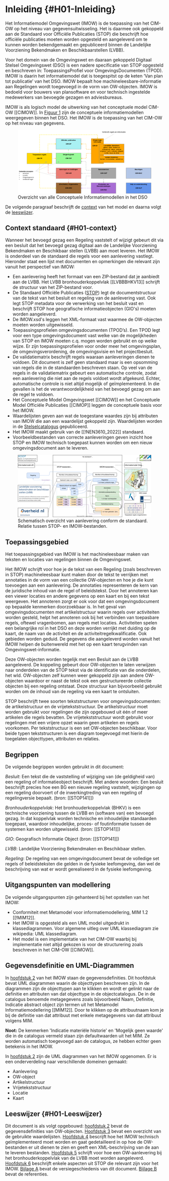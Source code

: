# Inleiding {#H01-Inleiding}

Het Informatiemodel Omgevingswet (IMOW) is de toepassing van het CIM-OW op het
niveau van gegevensuitwisseling. Het is daarmee ook gekoppeld aan de Standaard
voor Officiële Publicaties (STOP) die beschrijft hoe officiële publicaties
moeten worden opgesteld en aangeleverd om te kunnen worden bekendgemaakt en
gepubliceerd binnen de Landelijke Voorziening Bekendmaken en Beschikbaarstellen
(LVBB).

Voor het domein van de Omgevingswet en daaraan gekoppeld Digitaal Stelsel
Omgevingswet (DSO) is een nadere specificatie van STOP opgesteld en beschreven
in: ToepassingsProfiel voor OmgevingsDocumenten (TPOD). IMOW is daarin het
informatiemodel dat is toegespitst op de keten ‘Van plan tot publicatie’ van het
DSO. IMOW bepaalt hoe machineleesbare-informatie aan Regelingen wordt toegevoegd
in de vorm van OW-objecten. IMOW is bedoeld voor bouwers van plansoftware en
voor technisch ingestelde medewerkers van bevoegde gezagen en adviesbureaus.

IMOW is als logisch model de uitwerking van het conceptuele model CIM-OW
[[CIMOW]]. In [Figuur 1](#fig-StelselVanCIMs) zijn de conceptuele informatiemodellen
weergegeven binnen het DSO. Het IMOW is de toepassing van het CIM-OW op het
niveau van gegevens.

<figure id="fig-StelselVanCIMs">
    <img src="media/StelselVanCIMs.png" alt="">
    <figcaption>Overzicht van alle Conceptuele Informatiemodellen in het DSO</figcaption>
</figure>

De volgende paragraaf beschrijft de [context](#H01-context) van het model en daarna volgt de [leeswijzer](#H01-Leeswijzer).

## Context standaard {#H01-context}

Wanneer het bevoegd gezag een Regeling vaststelt of wijzigt
gebeurt dit via een besluit dat het bevoegd gezag digitaal aan de Landelijke
Voorziening Bekendmaken en Beschikbaar stellen (LVBB) aan moet leveren. Het IMOW
is onderdeel van de standaard die regels voor een aanlevering vastlegt.
Hieronder staat een lijst met documenten en opmerkingen die relevant zijn vanuit
het perspectief van IMOW:

- Een aanlevering heeft het formaat van een ZIP-bestand dat je aanbiedt aan de
  LVBB. Het LVBB bronhouderkoppelvlak [[LVBBBHKV13]] schrijft de structuur van
  het ZIP-bestand voor.
- De Standaard Officiële Publicaties ([STOP](https://standaarden.overheid.nl/stop)) legt de documentstructuur
 van de tekst van het
  besluit en <a>regeling</a> van de aanlevering vast. Ook legt STOP
  metadata voor de verwerking van het besluit vast en beschrijft STOP
  hoe geografische informatieobjecten (GIO's) moeten worden
  aangeleverd.
- De IMOW.xsd's leggen het XML-formaat vast waarmee de OW-objecten moeten worden
  uitgewisseld.
- Toepassingsprofielen omgevingsdocumenten (TPOD’s). Een TPOD legt voor een type omgevingsdocument vast welke van de mogelijkheden van STOP en IMOW moeten c.q. mogen worden gebruikt en op welke wijze. Er zijn toepassingsprofielen voor onder meer het omgevingsplan, de omgevingsverordening, de omgevingsvisie en het projectbesluit.
- De validatiematrix beschrijft regels waaraan aanleveringen dienen te
  voldoen. Dit document is zelf geen standaard maar is een opsomming van
  regels die in de standaarden beschreven staan. Op veel van de regels in de
  validatiematrix gebeurt een automatische controle, zodat een aanlevering die
  niet aan de regels voldoet wordt afgekeurd. Echter, automatische controle is
  niet altijd mogelijk of geïmplementeerd. In die gevallen is het de verantwoordelijkheid
  van het bevoegd gezag om aan de regel te voldoen.
- Het Conceptuele Model Omgevingswet [[CIMOW]] en het Conceptuele Model Officiële
  Publicaties [[CIMOP]] leggen de conceptuele basis voor het IMOW.
- Waardelijsten geven aan wat de toegestane waardes zijn bij attributen van IMOW
  die aan een waardelijst gekoppeld zijn. Waardelijsten worden in de
  [Stelselcatalogus](https://stelselcatalogus.omgevingswet.overheid.nl/waardelijsten)
  gepubliceerd.
- Het IMOW maakt gebruik van de [[!NEN3610_2022]] standaard.
- Voorbeeldbestanden van correcte aanleveringen geven inzicht hoe STOP en
  IMOW technisch toegepast kunnen worden om een nieuw omgevingsdocument aan te
  leveren.

<figure>
    <img src='media/OverzichtAanlevering.drawio.svg'></img>
    <figcaption>Schematisch overzicht van aanlevering conform de standaard. Relatie tussen STOP- en IMOW-bestanden.</figcaption>
</figure>

## Toepassingsgebied

Het toepassingsgebied van IMOW is het machineleesbaar maken van teksten en
locaties van regelingen binnen de Omgevingswet.

Het IMOW schrijft voor hoe je de tekst van een Regeling (zoals beschreven in STOP)
machineleesbaar kunt maken door de tekst te verrijken met
annotaties in de vorm van een collectie OW-objecten en hoe je die kunt toevoegen
aan een aanlevering. De annotaties representeren de kern van de juridische inhoud
van de regel of beleidstekst. Door het annoteren kan een viewer locaties en andere
gegevens op een kaart en bij een tekst weergeven. Het annoteren zorgt er ook
voor dat een omgevingsdocument op bepaalde kenmerken doorzoekbaar is. In het
geval van omgevingsdocumenten met artikelstructuur waarin regels over
activiteiten worden gesteld, helpt het annoteren ook bij het verbinden van
toepasbare regels, oftewel vragenbomen, aan regels met locaties. Activiteiten
spelen een belangrijke rol in het DSO en deze worden verrijkt met duiding op de
kaart, de naam van de activiteit en de activiteitregelkwalificatie. Ook gebieden
worden geduid. De gegevens die aangeleverd worden vanuit
het IMOW helpen de buitenwereld met het op een kaart terugvinden van
Omgevingswet-informatie.

Deze OW-objecten worden
tegelijk met een Besluit aan de LVBB aangeleverd. De koppeling
gebeurt door OW-objecten te laten verwijzen naar onderdelen van de STOP tekst via
de identificatie van die onderdelen, het wId.
OW-objecten zelf kunnen weer gekoppeld zijn aan andere OW-objecten waardoor er
naast de tekst ook een gestructureerde collectie objecten bij een regeling
ontstaat. Deze structuur kan bijvoorbeeld gebruikt worden om de inhoud van de
regeling via een kaart te ontsluiten.

STOP beschrijft twee soorten tekststructuren voor
omgevingsdocumenten: de artikelstructuur en de vrijetekststructuur.
De artikelstructuur moet worden gebruikt voor regelingen die zijn opgebouwd uit
één of meer artikelen die regels bevatten. De vrijetekststructuur wordt gebruikt
voor regelingen met een vrijere opzet waarin geen artikelen en regels voorkomen.
Per tekststructuur is een set OW-objecten beschikbaar. Voor beide typen
tekststructuren is een diagram toegevoegd met hierin de toegelaten objecttypen,
attributen en relaties.

## Begrippen

De volgende begrippen worden gebruikt in dit document:

<dfn>Besluit</dfn>: Een tekst die de vaststelling of wijziging van (de
geldigheid van) een regeling of informatieobject beschrijft. Met andere
woorden: Een besluit beschrijft precies hoe een BG een nieuwe regeling 
vaststelt, wijzigingen op een regeling doorvoert of de inwerkingtreding 
van een regeling of regelingversie bepaalt. (bron: [[STOP141]])

<dfn>Bronhouderkoppelvlak</dfn>: Het bronhouderkoppelvlak (BHKV) is een
technische voorziening tussen de <a>LVBB</a> en (software van) een bevoegd
gezag. In dat koppelvlak
worden technische en inhoudelijke standaarden toegepast, waardoor inhoudelijke,
proces- of foutinformatie tussen de systemen kan worden uitgewisseld. (bron:
[[STOP141]])

<dfn>GIO</dfn>: Geografisch Informatie Object (bron: [[STOP141]])

<dfn>LVBB</dfn>: Landelijke Voorziening Bekendmaken en
Beschikbaar stellen.

<dfn>Regeling</dfn>: De regeling van een omgevingsdocument bevat de volledige set regels of beleidsteksten die gelden in de fysieke leefomgeving, dan wel de beschrijving van wat er wordt gerealiseerd in de fysieke leefomgeving.

## Uitgangspunten van modellering

De volgende uitgangspunten zijn gehanteerd bij het opstellen van het IMOW:

- Conformiteit met Metamodel voor informatiemodellering, MIM 1.2 [[!MIM12]].
- Het IMOW is opgesteld als een UML model uitgedrukt in klassediagrammen. Voor algemene uitleg
  over UML klassediagram zie wikipedia: UML klassediagram.
- Het model is een implementatie van het CIM-OW  waarbij bij implementatie
  niet altijd gekozen is voor de structurering zoals beschreven in het CIM-OW [[CIMOW]].

## Gegevensdefinitie en UML-Diagrammen

In [hoofdstuk 2](#cat) van het IMOW staan de gegevensdefinities. Dit hoofdstuk bevat
UML diagrammen waarin de objecttypen beschreven zijn. In de diagrammen zijn de
objecttypen aan te klikken en wordt er gelinkt naar de definitie en attributen van dat objecttype in
de objectcatalogus. De in de catalogus benoemde metagegevens zoals bijvoorbeeld
Naam, Definitie, Indicatie abstract object zijn termen uit het Metamodel
Informatiemodellering [[MIM12]]. Door te klikken op de attribuutnaam kom je bij de
definitie van dat attribuut met enkele metagegevens van dat attribuut volgens MIM.

**Noot:** De kenmerken 'Indicatie materiële historie' en 'Mogelijk geen waarde' die in
de catalogus vermeld staan zijn defaultwaarden uit het MIM. Ze worden  automatisch
toegevoegd aan de catalogus, ze hebben echter geen betekenis in het IMOW.

In [hoofdstuk 2](#cat) zijn de UML diagrammen van het IMOW opgenomen. Er is
een onderverdeling naar verschillende domeinen gemaakt:

- Aanlevering
- OW-object
- Artikelstructuur
- Vrijetekststructuur
- Locatie
- Kaart

## Leeswijzer {#H01-Leeswijzer}

Dit document is als volgt opgebouwd: [hoofdstuk 2](#cat) bevat de gegevensdefinities
van OW-objecten. [Hoofdstuk 3](#lis) bevat een overzicht van de gebruikte waardelijsten.
[Hoofdstuk 4](#H04-Implementatie) bescrijft hoe het IMOW technisch geïmplementeerd moet worden en gaat gedetailleerd in op hoe de
OW-bestanden er uit dienen te zien en geeft een XML-beschrijving van de aan te leveren bestanden. [Hoofdstuk 5](#H05-GebruikIMOW)
schrijft voor hoe een OW-aanlevering bij het bronhouderkoppelvlak van de LVBB moet worden
aangeleverd. [Hoofdstuk 6](#H06-OPinIMOW)
beschrijft enkele aspecten uit STOP die relevant zijn voor het IMOW. [Bijlage
A](#HA-Changelog) bevat de versiegeschiedenis van dit document. [Bijlage
B](#references) bevat de referenties.
